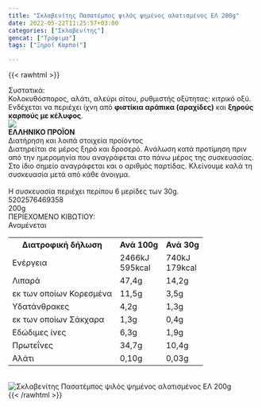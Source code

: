 ```yaml
---
title: "Σκλαβενίτης Πασατέμπος ψιλός ψημένος αλατισμένος ΕΛ 200g"
date: 2022-05-22T11:25:57+03:00
categories: ["Σκλαβενίτης"]
gencat: ["Τρόφιμα"]
tags: ["Ξηροί Καρποί"]

---
```

{{< rawhtml >}}

<div class="sload581"><div class="product"><div id="sistatika">Συστατικά:</div><div class="alltext">Κολοκυθόσπορος, αλάτι, αλεύρι σίτου, ρυθμιστής οξύτητας: κιτρικό οξύ.<br>Ενδέχεται να περιέχει ίχνη από <b>φιστίκια αράπικα (αραχίδες)</b> και <b>ξηρούς καρπούς με κέλυφος</b>.</div><div id="flag"><div id="flagimage"><img src="/media/icons/gr.svg"></div><span id="flagtext"><b>ΕΛΛΗΝΙΚΟ ΠΡΟΪΟΝ</b></span></div><div id="loipa">Διατήρηση και λοιπά στοιχεία προϊόντος</div><div class="alltext">Διατηρείται σε μέρος ξηρό και δροσερό. Aνάλωση κατά προτίμηση πριν από την ημερομηνία που αναγράφεται στο πάνω μέρος της συσκευασίας. Στο ίδιο σημείο αναγράφεται και ο αριθμός παρτίδας. Κλείνουμε καλά τη συσκευασία μετά από κάθε άνοιγμα.<br><br>Η συσκευασία περιέχει περίπου 6 μερίδες των 30g.</div><div id="barcode"><div id="barimage1"></div><span id="bartext">5202576469358</span></div><div id="varos"><div id="varosimage1"></div><span id="varostext">200g</span></div><div id="kivotio">ΠΕΡΙΕΧΟΜΕΝΟ ΚΙΒΩΤΙΟΥ:<br>Αναμένεται</div><div class="tabout"><table id="diatable"><tbody><tr><th>Διατροφική δήλωση</th><th>Ανά 100g</th><th>Ανά 30g</th></tr><tr><td class="texr2">Ενέργεια</td><td class="texr">2466kJ<br>595kcal</td><td class="texr">740kJ<br>179kcal</td></tr><tr><td class="texr2">Λιπαρά</td><td class="texr">47,4g</td><td class="texr">14,2g</td></tr><tr><td class="gray">εκ των οποίων Κορεσµένα</td><td class="gray2">11,5g</td><td class="gray2">3,5g</td></tr><tr><td class="texr2">Yδατάνθρακες</td><td class="texr">4,2g</td><td class="texr">1,3g</td></tr><tr><td class="gray">εκ των οποίων Σάκχαρα</td><td class="gray2">1,3g</td><td class="gray2">0,4g</td></tr><tr><td class="texr2">Eδώδιμες ίνες</td><td class="texr">6,3g</td><td class="texr">1,9g</td></tr><tr><td class="texr2">Πρωτεΐνες</td><td class="texr">34,7g</td><td class="texr">10,4g</td></tr><tr><td class="texr2">Αλάτι</td><td class="texr">0,10g</td><td class="texr">0,03g</td></tr></tbody></table></div><br><div class="pimg"><img alt="Σκλαβενίτης Πασατέμπος ψιλός ψημένος αλατισμένος ΕΛ 200g" title="Σκλαβενίτης Πασατέμπος ψιλός ψημένος αλατισμένος ΕΛ 200g" src="/media/images/sklavenitis-pasatempos-psilos-pshmenos-alatismenos-el-200g.jpg"></div></div></div>
{{< /rawhtml >}}


